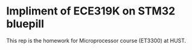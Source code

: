# Impliment of ECE319K on STM32 bluepill
This rep is the homework for Microprocessor course (ET3300) at HUST.
 
